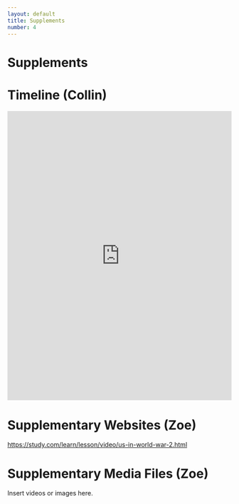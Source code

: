 ```yaml
---
layout: default
title: Supplements
number: 4
---
```


# Supplements

# Timeline (Collin)
<iframe src='https://cdn.knightlab.com/libs/timeline3/latest/embed/index.html?source=1XjYqDW1gQyWjKLDQlfV_sxgxryJiLDOPqz5GazRsTWE&font=Default&lang=en&initial_zoom=2&height=650' width='100%' height='650' webkitallowfullscreen mozallowfullscreen allowfullscreen frameborder='0'></iframe> 

# Supplementary Websites (Zoe)

https://study.com/learn/lesson/video/us-in-world-war-2.html 

# Supplementary Media Files (Zoe)

Insert videos or images here.
